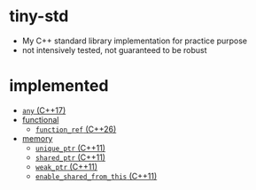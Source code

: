 # tiny-std
- My C++ standard library implementation for practice purpose
- not intensively tested, not guaranteed to be robust

# implemented

- [`any` (C++17)](./doc/any.md)
- [functional](./doc/functional.md)
    - [`function_ref` (C++26)](./doc/functional.md#function_ref)
- [memory](./doc/memory.md)
    - [`unique_ptr` (C++11)](./doc/memory.md#unique_ptr)
    - [`shared_ptr` (C++11)](./doc/memory.md#shared_ptr)
    - [`weak_ptr` (C++11)](./doc/memory.md#weak_ptr)
    - [`enable_shared_from_this` (C++11)](./doc/memory.md#enable_shared_from_this)

